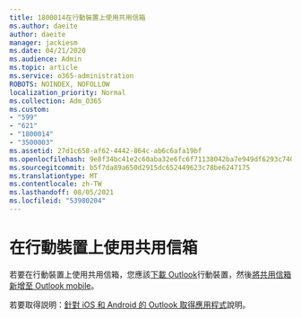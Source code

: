 ```yaml
---
title: 1800014在行動裝置上使用共用信箱
ms.author: daeite
author: daeite
manager: jackiesm
ms.date: 04/21/2020
ms.audience: Admin
ms.topic: article
ms.service: o365-administration
ROBOTS: NOINDEX, NOFOLLOW
localization_priority: Normal
ms.collection: Adm_O365
ms.custom:
- "599"
- "621"
- "1800014"
- "3500003"
ms.assetid: 27d1c658-af62-4442-864c-ab6c6afa19bf
ms.openlocfilehash: 9e8f34bc41e2c60aba32e6fc6f71138042ba7e949df6293c7407452d5e33a680
ms.sourcegitcommit: b5f7da89a650d2915dc652449623c78be6247175
ms.translationtype: MT
ms.contentlocale: zh-TW
ms.lasthandoff: 08/05/2021
ms.locfileid: "53980204"
---
```

# <a name="using-a-shared-mailbox-on-a-mobile-device"></a>在行動裝置上使用共用信箱

若要在行動裝置上使用共用信箱，您應該[下載 Outlook](https://products.office.com/outlook-mobile-for-android-and-ios)行動裝置，然後[將共用信箱新增至 Outlook mobile](https://support.office.com/article/Add-a-shared-mailbox-to-Outlook-mobile-f866242c-81b2-472e-8776-6c49c5473c9f)。
  
若要取得説明：[針對 iOS 和 Android 的 Outlook 取得應用程式](https://support.office.com/article/Get-in-app-help-for-Outlook-for-iOS-and-Android-218a22d1-9fa5-4889-b689-de1c63493243)說明。
  